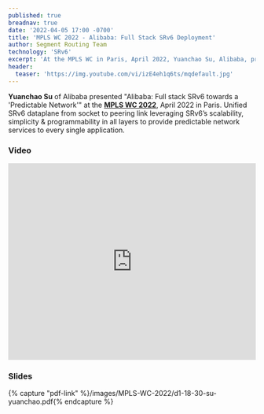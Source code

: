 ```yaml
---
published: true
breadnav: true
date: '2022-04-05 17:00 -0700'
title: 'MPLS WC 2022 - Alibaba: Full Stack SRv6 Deployment'
author: Segment Routing Team
technology: 'SRv6'
excerpt: 'At the MPLS WC in Paris, April 2022, Yuanchao Su, Alibaba, presented "Alibaba: Full stack SRv6 towards a ''Predictable Network''". Unified SRv6 dataplane from socket to peering link.'
header:
  teaser: 'https://img.youtube.com/vi/izE4eh1q6ts/mqdefault.jpg'
---
```

<style>
.single iframe, .single img {
    width: 100%;
    margin-left: auto;
    margin-right: auto;
    display: block;
}
@media screen and (min-width: 893px) {
    .single iframe, .single img {
        width: 712px;
        margin-left: auto;
        margin-right: auto;
        display: block;
    }
}
</style>

**Yuanchao Su** of Alibaba presented "Alibaba: Full stack SRv6 towards a 'Predictable Network'" at the [**MPLS WC 2022**](<https://www.uppersideconferences.com/mpls-sdn-nfv/mplswc_2022_agenda_day_1.html>), April 2022 in Paris.
Unified SRv6 dataplane from socket to peering link leveraging SRv6’s scalability, simplicity & programmability in all layers to provide predictable network services to every single application.

### Video

<iframe width="100%" height="400px" src="https://www.youtube.com/embed/izE4eh1q6ts" frameborder="0" allowfullscreen></iframe>

### Slides

{% capture "pdf-link" %}/images/MPLS-WC-2022/d1-18-30-su-yuanchao.pdf{% endcapture %}
<script src="{{ 'assets/js/pdfobject.min.js' | relative_url }}"></script>
<div class="fitvidsignore" id="pdf"></div>
<script>PDFObject.embed(" {{ pdf-link | relative_url }} ", "#pdf", {height: "21.5em", width: "31.3em"});</script>


